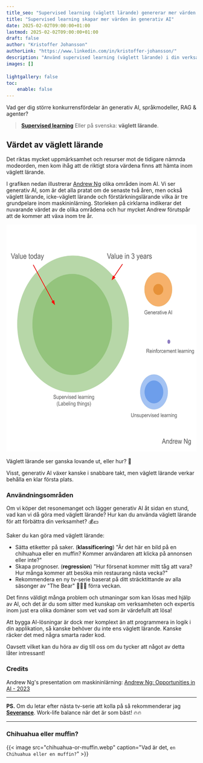 ```yaml
---
title_seo: "Supervised learning (väglett lärande) genererar mer värden för företag än generativ AI"
title: "Supervised learning skapar mer värden än generativ AI"
date: 2025-02-02T09:00:00+01:00
lastmod: 2025-02-02T09:00:00+01:00
draft: false
author: "Kristoffer Johansson"
authorLink: "https://www.linkedin.com/in/kristoffer-johansson/"
description: "Använd supervised learning (väglett lärande) i din verksamhet. Generativ AI, språkmodeller, RAG & agenter är buzzwords just nu, men de riktigt stora värdena kan du hitta inom väglett lärande!"
images: []

lightgallery: false
toc:
    enable: false
---
```


Vad ger dig större konkurrensfördelar än generativ AI, språkmodeller, RAG & agenter? <!--more-->

>**[Supervised learning](https://en.wikipedia.org/wiki/Supervised_learning)** Eller på svenska: **väglett lärande**.

## Värdet av väglett lärande

Det riktas mycket uppmärksamhet och resurser mot de tidigare nämnda modeorden, men kom ihåg att de riktigt stora värdena finns att hämta inom väglett lärande.

I grafiken nedan illustrerar [Andrew Ng](https://www.linkedin.com/in/andrewyng/) olika områden inom AI. Vi ser generativ AI, som är det alla pratat om de senaste två åren, men också väglett lärande, icke-väglett lärande och förstärkningslärande vilka är tre grundpelare inom maskininlärning. Storleken på cirklarna indikerar det nuvarande värdet av de olika områdena och hur mycket Andrew förutspår att de kommer att växa inom tre år.

<img src="/supervised-learning-is-valuable/andrew-ng-opportunities-in-ai.webp" width="600" height="600">

Väglett lärande ser ganska lovande ut, eller hur? 👀

Visst, generativ AI växer kanske i snabbare takt, men väglett lärande verkar behålla en klar första plats.

### Användningsområden

Om vi köper det resonemanget och lägger generativ AI åt sidan en stund, vad kan vi då göra med väglett lärande? Hur kan du använda väglett lärande för att förbättra din verksamhet? 💰💵

Saker du kan göra med väglett lärande:
* Sätta etiketter på saker. (**klassificering**) "Är det här en bild på en chihuahua eller en muffin? Kommer användaren att klicka på annonsen eller inte?"
* Skapa prognoser. (**regression**) "Hur försenat kommer mitt tåg att vara? Hur många kommer att besöka min restaurang nästa vecka?"
* Rekommendera en ny tv-serie baserat på ditt sträcktittande av alla säsonger av "The Bear" 🐻🧑‍🍳 förra veckan.

Det finns väldigt många problem och utmaningar som kan lösas med hjälp av AI, och det är du som sitter med kunskap om verksamheten och expertis inom just era olika domäner som vet vad som är värdefullt att lösa!

Att bygga AI-lösningar är dock mer komplext än att programmera in logik i din applikation, så kanske behöver du inte ens väglett lärande. Kanske räcker det med några smarta rader kod.

Oavsett vilket kan du höra av dig till oss om du tycker att något av detta låter intressant!

### Credits

Andrew Ng's presentation om maskininlärning: [Andrew Ng: Opportunities in AI - 2023](https://youtu.be/5p248yoa3oE?t=108)

---

**PS.** Om du letar efter nästa tv-serie att kolla på så rekommenderar jag **[Severance](https://www.imdb.com/title/tt11280740/)**. Work-life balance när det är som bäst! 🔥🔥

---

### Chihuahua eller muffin?

{{< image src="chihuahua-or-muffin.webp" caption="Vad är det, `en Chihuahua eller en muffin?`" >}}
